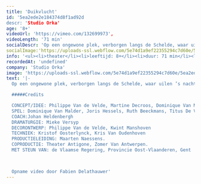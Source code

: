 ```yaml
---
title: 'Duikvlucht'
id: '5ea2ede2e184374d8f1ad92d
descr: 'Studio Orka'
age: '8+'
videoUrl: 'https://vimeo.com/132699973',
videoLength: '71 min'
socialDescr: 'Op een ongewone plek, verborgen langs de Schelde, waar uilen ’s nachts de wacht houden, ver weg van drukte en gewoel, staat iets te gebeuren. Vier mensen ontmoeten elkaar en delen er lief en leed, geheimen oh zo zwaar ... Wat als een geheim zo zwaar weegt dat je het alleen niet kunt dragen? Hoeveel weegt dat eigenlijk, een geheim? Kan je het per post versturen? En wil je zoiets wel in je brievenbus?'
socialImage:'https://uploads-ssl.webflow.com/5e74d1a9ef22355294c7d60e/5ea2ed37f5ab6830780c7d6e_%C2%A9PhileDeprez2145.jpg'
info: '<ul><li>theater</li><li>leeftijd: 8+</li><li>duur: 71 min</li><li>taal: Nederlands</li><li><a href="https://www.studio-orka.be" target="_blank">Studio Orka</a></li></ul>'
recordedAt: 'undefined'
company: 'Studio Orka'
image: 'https://uploads-ssl.webflow.com/5e74d1a9ef22355294c7d60e/5ea2ed37f5ab6830780c7d6e_%C2%A9PhileDeprez2145.jpg'
text: '|-
  Op een ongewone plek, verborgen langs de Schelde, waar uilen ’s nachts de wacht houden, ver weg van drukte en gewoel, staat iets te gebeuren. Vier mensen ontmoeten elkaar en delen er lief en leed, geheimen oh zo zwaar ... Wat als een geheim zo zwaar weegt dat je het alleen niet kunt dragen? Hoeveel weegt dat eigenlijk, een geheim? Kan je het per post versturen? En wil je zoiets wel in je brievenbus?

  #####Credits

  CONCEPT/IDEE: Philippe Van de Velde, Martine Decroos, Dominique Van Malder, Joris Hessels, Ruth Beeckmans, Titus De Voogdt, Thomas Devos
  SPEL: Dominique Van Malder, Joris Hessels, Ruth Beeckmans, Titus De Voogdt/Nico Sturm.
  COACH:Johan Heldenbergh
  DRAMATURGIE: Mieke Versyp
  DECORONTWERP: Philippe Van de Velde, Kwint Manshoven
  TECHNIEK: Kristof Oosterlynck, Kris Van Oudenhoven
  PRODUCTIELEIDING: Maarten Naessens.
  COPRODUCTIE: Theater Antigone, Zomer Van Antwerpen.
  MET STEUN VAN: de Vlaamse Regering, Provincie Oost-Vlaanderen, Gent

  ‍

  Opname video door Fabien Delathauwer'
---
```

